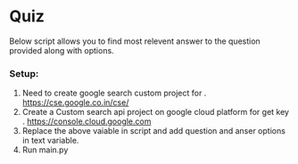 # Quiz
Below script allows you to find most relevent answer to the question provided along with options.

### Setup:
1) Need to create google search custom project for <google-customsearch-id>. https://cse.google.co.in/cse/
2) Create a Custom search api project on google cloud platform for get key <google-cse-project-key>. https://console.cloud.google.com
3) Replace the above vaiable in script and add question and anser options in text variable.
4) Run main.py
